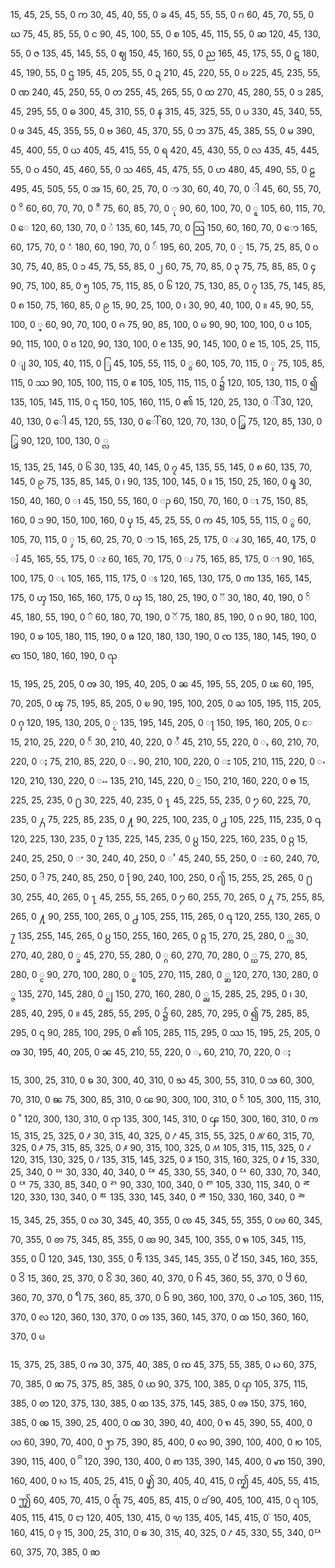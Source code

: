 15, 45, 25, 55, 0 က
30, 45, 40, 55, 0 ခ
45, 45, 55, 55, 0 ဂ
60, 45, 70, 55, 0 ဃ
75, 45, 85, 55, 0 င
90, 45, 100, 55, 0 စ
105, 45, 115, 55, 0 ဆ
120, 45, 130, 55, 0 ဇ
135, 45, 145, 55, 0 ဈ
150, 45, 160, 55, 0 ည
165, 45, 175, 55, 0 ဋ
180, 45, 190, 55, 0 ဌ
195, 45, 205, 55, 0 ဍ
210, 45, 220, 55, 0 ဎ
225, 45, 235, 55, 0 ဏ
240, 45, 250, 55, 0 တ
255, 45, 265, 55, 0 ထ
270, 45, 280, 55, 0 ဒ
285, 45, 295, 55, 0 ဓ
300, 45, 310, 55, 0 န
315, 45, 325, 55, 0 ပ
330, 45, 340, 55, 0 ဖ
345, 45, 355, 55, 0 ဗ
360, 45, 370, 55, 0 ဘ
375, 45, 385, 55, 0 မ
390, 45, 400, 55, 0 ယ
405, 45, 415, 55, 0 ရ
420, 45, 430, 55, 0 လ
435, 45, 445, 55, 0 ဝ
450, 45, 460, 55, 0 သ
465, 45, 475, 55, 0 ဟ
480, 45, 490, 55, 0 ဠ
495, 45, 505, 55, 0 အ
15, 60, 25, 70, 0 ာ
30, 60, 40, 70, 0 ါ
45, 60, 55, 70, 0 ိ
60, 60, 70, 70, 0 ီ
75, 60, 85, 70, 0 ု
90, 60, 100, 70, 0 ူ
105, 60, 115, 70, 0 ေ
120, 60, 130, 70, 0 ဲ
135, 60, 145, 70, 0 သြ
150, 60, 160, 70, 0 ော
165, 60, 175, 70, 0 ံ
180, 60, 190, 70, 0 ်
195, 60, 205, 70, 0 ့
15, 75, 25, 85, 0 ၀
30, 75, 40, 85, 0 ၁
45, 75, 55, 85, 0 ၂
60, 75, 70, 85, 0 ၃
75, 75, 85, 85, 0 ၄
90, 75, 100, 85, 0 ၅
105, 75, 115, 85, 0 ၆
120, 75, 130, 85, 0 ၇
135, 75, 145, 85, 0 ၈
150, 75, 160, 85, 0 ၉
15, 90, 25, 100, 0 ၊
30, 90, 40, 100, 0 ။
45, 90, 55, 100, 0 ္
60, 90, 70, 100, 0 ၐ
75, 90, 85, 100, 0 ၑ
90, 90, 100, 100, 0 ၒ
105, 90, 115, 100, 0 ၓ
120, 90, 130, 100, 0 ၔ
135, 90, 145, 100, 0 ၕ
15, 105, 25, 115, 0 ျ
30, 105, 40, 115, 0 ြ
45, 105, 55, 115, 0 ွ
60, 105, 70, 115, 0 ှ
75, 105, 85, 115, 0 ဿ
90, 105, 100, 115, 0 ဧ
105, 105, 115, 115, 0 ၌
120, 105, 130, 115, 0 ၍
135, 105, 145, 115, 0 ၎
150, 105, 160, 115, 0 ၏
15, 120, 25, 130, 0 ါ်
30, 120, 40, 130, 0 ေါ
45, 120, 55, 130, 0 ေါ်
60, 120, 70, 130, 0 ြွ
75, 120, 85, 130, 0 ြွှ
90, 120, 100, 130, 0 ္လ


15, 135, 25, 145, 0 ၆
30, 135, 40, 145, 0 ၇
45, 135, 55, 145, 0 ၈
60, 135, 70, 145, 0 ၉
75, 135, 85, 145, 0 ၊
90, 135, 100, 145, 0 ။
15, 150, 25, 160, 0 ၡ
30, 150, 40, 160, 0 ၢ
45, 150, 55, 160, 0 ၣ
60, 150, 70, 160, 0 ၤ
75, 150, 85, 160, 0 ၥ
90, 150, 100, 160, 0 ၦ
15, 45, 25, 55, 0 က
45, 105, 55, 115, 0 ွ
60, 105, 70, 115, 0   ှ
15, 60, 25, 70, 0 ာ
15, 165, 25, 175, 0 ၧ
30, 165, 40, 175, 0 ၨ
45, 165, 55, 175, 0 ၩ
60, 165, 70, 175, 0 ၪ
75, 165, 85, 175, 0 ၫ
90, 165, 100, 175, 0 ၬ
105, 165, 115, 175, 0 ၭ
120, 165, 130, 175, 0 ၮ
135, 165, 145, 175, 0 ၯ
150, 165, 160, 175, 0 ၰ
15, 180, 25, 190, 0 ၱ
30, 180, 40, 190, 0 ၲ
45, 180, 55, 190, 0 ၳ
60, 180, 70, 190, 0 ၴ
75, 180, 85, 190, 0 ၵ
90, 180, 100, 190, 0 ၶ
105, 180, 115, 190, 0 ၷ
120, 180, 130, 190, 0 ၸ
135, 180, 145, 190, 0 ၹ
150, 180, 160, 190, 0 ၺ

15, 195, 25, 205, 0 ၻ
30, 195, 40, 205, 0 ၼ
45, 195, 55, 205, 0 ၽ
60, 195, 70, 205, 0 ၾ
75, 195, 85, 205, 0 ၿ
90, 195, 100, 205, 0 ႀ
105, 195, 115, 205, 0 ႁ
120, 195, 130, 205, 0 ႂ
135, 195, 145, 205, 0 ႃ
150, 195, 160, 205, 0 ႄ
15, 210, 25, 220, 0 ႅ
30, 210, 40, 220, 0 ႆ
45, 210, 55, 220, 0 ႇ
60, 210, 70, 220, 0 ႈ
75, 210, 85, 220, 0 ႉ
90, 210, 100, 220, 0 ႊ
105, 210, 115, 220, 0 ႋ
120, 210, 130, 220, 0 ႌ
135, 210, 145, 220, 0 ႍ
150, 210, 160, 220, 0 ႎ
15, 225, 25, 235, 0 ႐
30, 225, 40, 235, 0 ႑
45, 225, 55, 235, 0 ႒
60, 225, 70, 235, 0 ႓
75, 225, 85, 235, 0 ႔
90, 225, 100, 235, 0 ႕
105, 225, 115, 235, 0 ႖
120, 225, 130, 235, 0 ႗
135, 225, 145, 235, 0 ႘
150, 225, 160, 235, 0 ႙
15, 240, 25, 250, 0 ႚ
30, 240, 40, 250, 0 ႛ
45, 240, 55, 250, 0 ႜ
60, 240, 70, 250, 0 ႝ
75, 240, 85, 250, 0 ႞
90, 240, 100, 250, 0 ႟
15, 255, 25, 265, 0 ႐
30, 255, 40, 265, 0 ႑
45, 255, 55, 265, 0 ႒
60, 255, 70, 265, 0 ႓
75, 255, 85, 265, 0 ႔
90, 255, 100, 265, 0 ႕
105, 255, 115, 265, 0 ႖
120, 255, 130, 265, 0 ႗
135, 255, 145, 265, 0 ႘
150, 255, 160, 265, 0 ႙
15, 270, 25, 280, 0 ္က
30, 270, 40, 280, 0 ္ခ
45, 270, 55, 280, 0 ္ဂ
60, 270, 70, 280, 0 ္ဃ
75, 270, 85, 280, 0 ္င
90, 270, 100, 280, 0 ္စ
105, 270, 115, 280, 0 ္ဆ
120, 270, 130, 280, 0 ္ဇ
135, 270, 145, 280, 0 ္ဈ
150, 270, 160, 280, 0 ္ည
15, 285, 25, 295, 0 ၊
30, 285, 40, 295, 0 ။
45, 285, 55, 295, 0 ၌
60, 285, 70, 295, 0 ၍
75, 285, 85, 295, 0 ၎
90, 285, 100, 295, 0 ၏
105, 285, 115, 295, 0 ဿ
15, 195, 25, 205, 0 ၻ
30, 195, 40, 205, 0 ၼ
45, 210, 55, 220, 0 ႇ
60, 210, 70, 220, 0 ႈ

15, 300, 25, 310, 0 ꧠ
30, 300, 40, 310, 0 ꧡ
45, 300, 55, 310, 0 ꧢ
60, 300, 70, 310, 0 ꧣ
75, 300, 85, 310, 0 ꧤ
90, 300, 100, 310, 0 ꧥ
105, 300, 115, 310, 0 ꧦ
120, 300, 130, 310, 0 ꧧ
135, 300, 145, 310, 0 ꧨ
150, 300, 160, 310, 0 ꧩ
15, 315, 25, 325, 0 ꤰ
30, 315, 40, 325, 0 ꤱ
45, 315, 55, 325, 0 ꤲ
60, 315, 70, 325, 0 ꤳ
75, 315, 85, 325, 0 ꤴ
90, 315, 100, 325, 0 ꤵ
105, 315, 115, 325, 0 ꤶ
120, 315, 130, 325, 0 ꤷ
135, 315, 145, 325, 0 ꤸ
150, 315, 160, 325, 0 ꤹ
15, 330, 25, 340, 0 ꥠ
30, 330, 40, 340, 0 ꥡ
45, 330, 55, 340, 0 ꥢ
60, 330, 70, 340, 0 ꥣ
75, 330, 85, 340, 0 ꥤ
90, 330, 100, 340, 0 ꥥ
105, 330, 115, 340, 0 ꥦ
120, 330, 130, 340, 0 ꥧ
135, 330, 145, 340, 0 ꥨ
150, 330, 160, 340, 0 ꥩ

15, 345, 25, 355, 0 ꧪ
30, 345, 40, 355, 0 ꧫ
45, 345, 55, 355, 0 ꧬ
60, 345, 70, 355, 0 ꧭ
75, 345, 85, 355, 0 ꧮ
90, 345, 100, 355, 0 ꧯ
105, 345, 115, 355, 0 ꧰
120, 345, 130, 355, 0 ꧱
135, 345, 145, 355, 0 ꧲
150, 345, 160, 355, 0 ꧳
15, 360, 25, 370, 0 ꧴
30, 360, 40, 370, 0 ꧵
45, 360, 55, 370, 0 ꧶
60, 360, 70, 370, 0 ꧷
75, 360, 85, 370, 0 ꧸
90, 360, 100, 370, 0 ꧹
105, 360, 115, 370, 0 ꧺ
120, 360, 130, 370, 0 ꧻ
135, 360, 145, 370, 0 ꧼ
150, 360, 160, 370, 0 ꧽ

15, 375, 25, 385, 0 ꩠ
30, 375, 40, 385, 0 ꩡ
45, 375, 55, 385, 0 ꩢ
60, 375, 70, 385, 0 ꩣ
75, 375, 85, 385, 0 ꩤ
90, 375, 100, 385, 0 ꩥ
105, 375, 115, 385, 0 ꩦ
120, 375, 130, 385, 0 ꩧ
135, 375, 145, 385, 0 ꩨ
150, 375, 160, 385, 0 ꩩ
15, 390, 25, 400, 0 ꩪ
30, 390, 40, 400, 0 ꩫ
45, 390, 55, 400, 0 ꩬ
60, 390, 70, 400, 0 ꩭ
75, 390, 85, 400, 0 ꩮ
90, 390, 100, 400, 0 ꩯ
105, 390, 115, 400, 0 ꩰ
120, 390, 130, 400, 0 ꩱ
135, 390, 145, 400, 0 ꩲ
150, 390, 160, 400, 0 ꩳ
15, 405, 25, 415, 0 ꩴ
30, 405, 40, 415, 0 ꩵ
45, 405, 55, 415, 0 ꩶ
60, 405, 70, 415, 0 ꩷
75, 405, 85, 415, 0 ꩸
90, 405, 100, 415, 0 ꩹
105, 405, 115, 415, 0 ꩊ
120, 405, 130, 415, 0 ꩋ
135, 405, 145, 415, 0 ꩌ
150, 405, 160, 415, 0 ꩍ
15, 300, 25, 310, 0 ꧠ
30, 315, 40, 325, 0 ꤱ
45, 330, 55, 340, 0ꥢ
60, 375, 70, 385, 0 ꩣ
